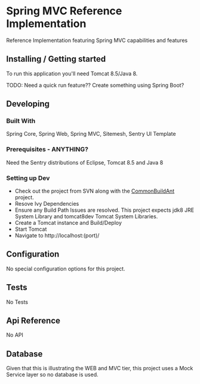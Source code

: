 <!--![Logo of the project](./Database.png)-->
# Spring MVC Reference Implementation

Reference Implementation featuring Spring MVC capabilities and features

## Installing / Getting started

To run this application you'll need Tomcat 8.5/Java 8.

<!--
```shell
commands here
```-->
TODO: Need a quick run feature??  Create something using Spring Boot?

## Developing

### Built With
Spring Core, Spring Web, Spring MVC, Sitemesh, Sentry UI Template

### Prerequisites - ANYTHING?
Need the Sentry distributions of Eclipse, Tomcat 8.5 and Java 8


### Setting up Dev

* Check out the project from SVN along with the <a href="http://svn4.sentry.com:8080/svn/Community/CommonBuild/tags/4.0.1/CommonBuildAnt">CommonBuildAnt</a> project.
* Resove Ivy Dependencies
* Ensure any Build Path Issues are resolved.  This project expects jdk8 JRE System Library and tomcat8dev Tomcat System Libraries.
* Create a Tomcat instance and Build/Deploy
* Start Tomcat
* Navigate to http://localhost:(port)/

## Configuration

No special configuration options for this project.

## Tests

No Tests

## Api Reference

No API

## Database

Given that this is illustrating the WEB and MVC tier, this project uses a Mock Service layer so no database is used.

<!--## Licensing

State what the license is and how to find the text version of the license.-->
